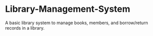 # Library-Management-System
A basic library system to manage books, members, and borrow/return records in a library.
